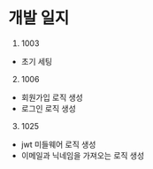 # 개발 일지

1. 1003

- 초기 세팅

2. 1006

- 회원가입 로직 생성
- 로그인 로직 생성

3. 1025

- jwt 미들웨어 로직 생성
- 이메일과 닉네임을 가져오는 로직 생성